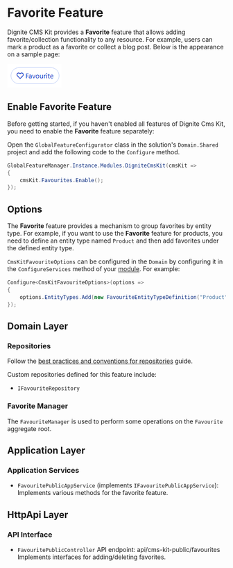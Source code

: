 # Favorite Feature

Dignite CMS Kit provides a **Favorite** feature that allows adding favorite/collection functionality to any resource. For example, users can mark a product as a favorite or collect a blog post. Below is the appearance on a sample page:

![Favorite](../images/cmskit-module-favourites.png)

## Enable Favorite Feature

Before getting started, if you haven't enabled all features of Dignite Cms Kit, you need to enable the **Favorite** feature separately:

Open the `GlobalFeatureConfigurator` class in the solution's `Domain.Shared` project and add the following code to the `Configure` method.

````csharp
GlobalFeatureManager.Instance.Modules.DigniteCmsKit(cmsKit =>
{
    cmsKit.Favourites.Enable();
});
````

## Options

The **Favorite** feature provides a mechanism to group favorites by entity type. For example, if you want to use the **Favorite** feature for products, you need to define an entity type named `Product` and then add favorites under the defined entity type.

`CmsKitFavouriteOptions` can be configured in the `Domain` by configuring it in the `ConfigureServices` method of your [module](https://docs.abp.io/en/abp/latest/Module-Development-Basics). For example:

```csharp
Configure<CmsKitFavouriteOptions>(options =>
{
    options.EntityTypes.Add(new FavouriteEntityTypeDefinition("Product"));
});
```

## Domain Layer

### Repositories

Follow the [best practices and conventions for repositories](https://docs.abp.io/en/abp/latest/Best-Practices/Repositories) guide.

Custom repositories defined for this feature include:

- `IFavouriteRepository`

### Favorite Manager

The `FavouriteManager` is used to perform some operations on the `Favourite` aggregate root.

## Application Layer

### Application Services

- `FavouritePublicAppService` (implements `IFavouritePublicAppService`): Implements various methods for the favorite feature.

## HttpApi Layer

### API Interface

- `FavouritePublicController`
  API endpoint: api/cms-kit-public/favourites
  Implements interfaces for adding/deleting favorites.
  